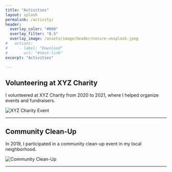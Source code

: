```yaml
---
title: "Activities"
layout: splash
permalink: /activity/
header:
  overlay_color: "#000"
  overlay_filter: "0.5"
  overlay_image: /assets/image/header/nature-unsplash.jpeg
#   actions:
#     - label: "Download"
#       url: "#test-link"
excerpt: "Activities"

---
```


## Volunteering at XYZ Charity

I volunteered at XYZ Charity from 2020 to 2021, where I helped organize events and fundraisers.

![XYZ Charity Event](/path/to/your/image1.jpg)

---

## Community Clean-Up

In 2019, I participated in a community clean-up event in my local neighborhood.

![Community Clean-Up](/path/to/your/image2.jpg)

---

<!-- Add more activities as needed -->
